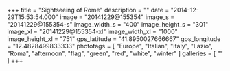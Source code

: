 +++
title = "Sightseeing of Rome"
description = ""
date = "2014-12-29T15:53:54.000"
image = "20141229@155354"
image_s = "20141229@155354-s"
image_width_s = "400"
image_height_s = "301"
image_xl = "20141229@155354-xl"
image_width_xl = "1000"
image_height_xl = "751"
gps_latitude = "41.8950027666667"
gps_longitude = "12.4828499833333"
phototags = [ "Europe", "Italian", "Italy", "Lazio", "Roma", "afternoon", "flag", "green", "red", "white", "winter" ]
galleries = [ "" ]
+++
